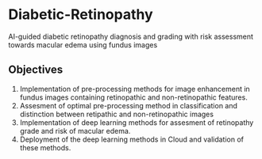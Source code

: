 # Diabetic-Retinopathy
AI-guided diabetic retinopathy diagnosis and grading with risk assessment towards macular edema using fundus images

## Objectives
1. Implementation of pre-processing methods for image enhancement in fundus images containing retinopathic and non-retinopathic features.
2. Assesment of optimal pre-processing method in classification and distinction between retipathic and non-retinopathic images
3. Implementation of deep learning methods for assesment of retinopathy grade and risk of macular edema.
4. Deployment of the deep learning methods in Cloud and validation of these methods.
